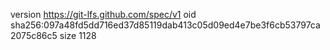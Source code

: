 version https://git-lfs.github.com/spec/v1
oid sha256:097a48fd5dd716ed37d85119dab413c05d09ed4e7be3f6cb53797ca2075c86c5
size 1128
